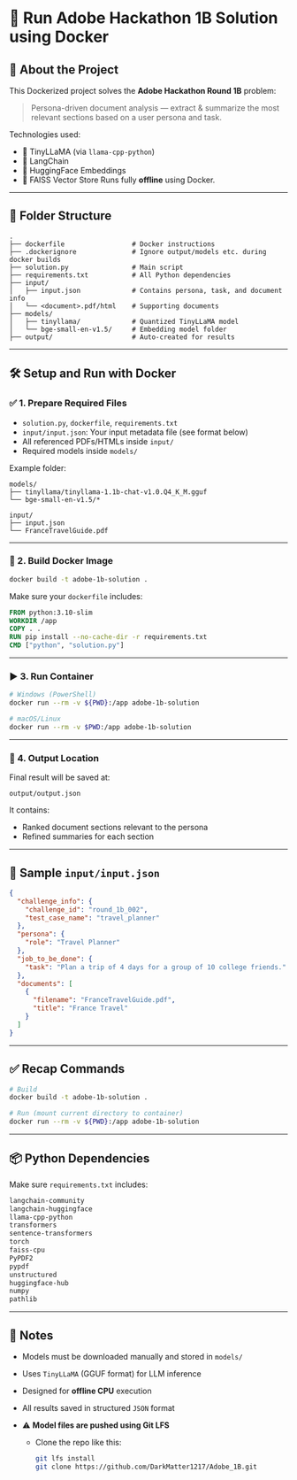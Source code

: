 # 🐳 Run Adobe Hackathon 1B Solution using Docker

## 📆 About the Project

This Dockerized project solves the **Adobe Hackathon Round 1B** problem:

> Persona-driven document analysis — extract & summarize the most relevant sections based on a user persona and task.

Technologies used:

* 🦩 TinyLLaMA (via `llama-cpp-python`)
* 🔗 LangChain
* 🤗 HuggingFace Embeddings
* 🧠 FAISS Vector Store
  Runs fully **offline** using Docker.

---

## 📁 Folder Structure

```
.
├── dockerfile                 # Docker instructions
├── .dockerignore              # Ignore output/models etc. during docker builds
├── solution.py                # Main script
├── requirements.txt           # All Python dependencies
├── input/
│   ├── input.json             # Contains persona, task, and document info
│   └── <document>.pdf/html    # Supporting documents
├── models/
│   ├── tinyllama/             # Quantized TinyLLaMA model
│   └── bge-small-en-v1.5/     # Embedding model folder
├── output/                    # Auto-created for results
```

---

## 🛠️ Setup and Run with Docker

### ✅ 1. Prepare Required Files

* `solution.py`, `dockerfile`, `requirements.txt`
* `input/input.json`: Your input metadata file (see format below)
* All referenced PDFs/HTMLs inside `input/`
* Required models inside `models/`

Example folder:

```
models/
├── tinyllama/tinyllama-1.1b-chat-v1.0.Q4_K_M.gguf
└── bge-small-en-v1.5/*

input/
├── input.json
└── FranceTravelGuide.pdf
```

---

### 🐳 2. Build Docker Image

```bash
docker build -t adobe-1b-solution .
```

Make sure your `dockerfile` includes:

```Dockerfile
FROM python:3.10-slim
WORKDIR /app
COPY . .
RUN pip install --no-cache-dir -r requirements.txt
CMD ["python", "solution.py"]
```

---

### ▶️ 3. Run Container

```bash
# Windows (PowerShell)
docker run --rm -v ${PWD}:/app adobe-1b-solution

# macOS/Linux
docker run --rm -v $PWD:/app adobe-1b-solution
```

---

### 📄 4. Output Location

Final result will be saved at:

```
output/output.json
```

It contains:

* Ranked document sections relevant to the persona
* Refined summaries for each section

---

## 🧠 Sample `input/input.json`

```json
{
  "challenge_info": {
    "challenge_id": "round_1b_002",
    "test_case_name": "travel_planner"
  },
  "persona": {
    "role": "Travel Planner"
  },
  "job_to_be_done": {
    "task": "Plan a trip of 4 days for a group of 10 college friends."
  },
  "documents": [
    {
      "filename": "FranceTravelGuide.pdf",
      "title": "France Travel"
    }
  ]
}
```

---

## ✅ Recap Commands

```bash
# Build
docker build -t adobe-1b-solution .

# Run (mount current directory to container)
docker run --rm -v ${PWD}:/app adobe-1b-solution
```

---

## 📦 Python Dependencies

Make sure `requirements.txt` includes:

```txt
langchain-community
langchain-huggingface
llama-cpp-python
transformers
sentence-transformers
torch
faiss-cpu
PyPDF2
pypdf
unstructured
huggingface-hub
numpy
pathlib
```

---

## 📝 Notes

* Models must be downloaded manually and stored in `models/`
* Uses `TinyLLaMA` (GGUF format) for LLM inference
* Designed for **offline CPU** execution
* All results saved in structured `JSON` format
* ⚠️ **Model files are pushed using Git LFS**

  * Clone the repo like this:

    ```bash
    git lfs install
    git clone https://github.com/DarkMatter1217/Adobe_1B.git
    ```
